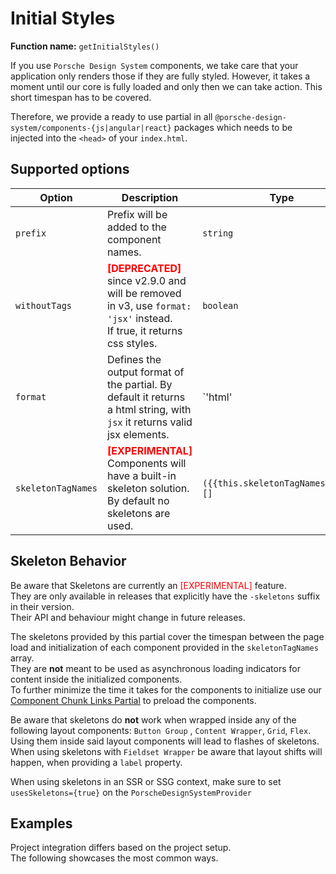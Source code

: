 # Initial Styles

**Function name:** `getInitialStyles()`

If you use `Porsche Design System` components, we take care that your application only renders those if they are fully
styled. However, it takes a moment until our core is fully loaded and only then we can take action. This short timespan
has to be covered.

Therefore, we provide a ready to use partial in all `@porsche-design-system/components-{js|angular|react}` packages
which needs to be injected into the `<head>` of your `index.html`.

## Supported options

| Option               | Description                                                                                                                                              | Type            | Default |
|----------------------|----------------------------------------------------------------------------------------------------------------------------------------------------------|-----------------|---------|
| `prefix`             | Prefix will be added to the component names.                                                                                                             | `string`        | `''`    |
| `withoutTags`        | <span style='color:red'>**[DEPRECATED]**</span> since v2.9.0 and will be removed in v3, use `format: 'jsx'` instead.<br/>If true, it returns css styles. | `boolean`       | `false` |
| `format`             | Defines the output format of the partial. By default it returns a html string, with `jsx` it returns valid jsx elements.                                 | `'html'         | 'jsx'`  | `'html'` |
| `skeletonTagNames` | <span style='color:red'>**[EXPERIMENTAL]**</span> Components will have a built-in skeleton solution. By default no skeletons are used.               | `({{this.skeletonTagNamesType}})[]` | `[]`    |

## Skeleton Behavior

<p-inline-notification heading="Important note" state="warning" persistent="true">
  Be aware that Skeletons are currently an <span style='color:red'>[EXPERIMENTAL]</span> feature.<br>
  They are only available in releases that explicitly have the <code>-skeletons</code> suffix in their version.<br>
  Their API and behaviour might change in future releases.
</p-inline-notification>

The skeletons provided by this partial cover the timespan between the page load and initialization of each component
provided in the `skeletonTagNames` array.  
They are **not** meant to be used as asynchronous loading indicators for content inside the initialized components.  
To further minimize the time it takes for the components to initialize use
our [Component Chunk Links Partial](partials/component-chunk-links) to preload the components.

Be aware that skeletons do **not** work when wrapped inside any of the following layout components: `Button Group`
, `Content Wrapper`, `Grid`, `Flex`.  
Using them inside said layout components will lead to flashes of skeletons.  
When using skeletons with `Fieldset Wrapper` be aware that layout shifts will happen, when providing a `label` property.

When using skeletons in an SSR or SSG context, make sure to set `usesSkeletons={true}` on the `PorscheDesignSystemProvider`

## Examples

Project integration differs based on the project setup.  
The following showcases the most common ways.

<PartialDocs name="getInitialStyles" :params="params" location="head"></PartialDocs>

<script lang="ts">
import Vue from 'vue';
import Component from 'vue-class-component';
import { SKELETON_TAG_NAMES } from "@porsche-design-system/shared"; 

@Component
export default class Code extends Vue {
  public skeletonTagNamesType = SKELETON_TAG_NAMES.map(x => `'${x}'`).join(' | ');
  public skeletonTagNames = SKELETON_TAG_NAMES.map(x => `'${x}'`).join(', ');
  public params = [
    {
      value: ""
    },
    {
      value: "{ prefix: 'custom-prefix' }",
      comment: 'with custom prefix to match your prefixed components',
    },
    {
      value: `{ skeletonTagNames: [${this.skeletonTagNames}] }`,
      comment: 'with all components that come with a built-in skeleton'
    }
  ];
}
</script>